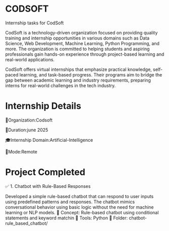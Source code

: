 # CODSOFT
Internship tasks for CodSoft

CodSoft is a technology-driven organization focused on providing quality training and internship opportunities in various domains such as Data Science, Web Development, Machine Learning, Python Programming, and more. The organization is committed to helping students and aspiring professionals gain hands-on experience through project-based learning and real-world applications.

CodSoft offers virtual internships that emphasize practical knowledge, self-paced learning, and task-based progress. Their programs aim to bridge the gap between academic learning and industry requirements, preparing interns for real-world challenges in the tech industry.
# Internship Details
💼Organization:Codsoft

📅Duration:june 2025

🎓Internship Domain:Artificial-Intelligence

📍Mode:Remote
# Project Completed
✅ 1. Chatbot with Rule-Based Responses

Developed a simple rule-based chatbot that can respond to user inputs using predefined patterns and responses. The chatbot mimics conversational behavior using basic logic without the need for machine learning or NLP models.
📁 Concept: Rule-based chatbot using conditional statements and keyword matchin
🔧 Tools: Python
📂 Folder: chatbot-rule_based_chatbot/




